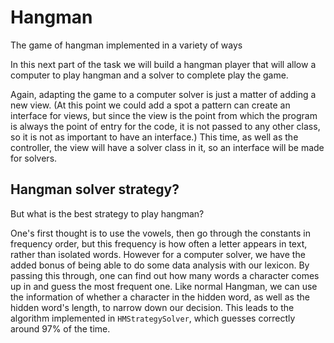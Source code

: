 # Hangman
The game of hangman implemented in a variety of ways 


In this next part of the task we will build a hangman player that will allow a computer to play hangman and a solver to complete play the game.

Again, adapting the game to a computer solver is just a matter of adding a new view. (At this point we could add a spot a pattern can create an interface 
for views, but since the view is the point from which the program is always the point of entry for the code, it is not passed to any other class, so
it is not as important to have an interface.) This time, as well as the controller, the view will have a solver class in it, so an interface will be made 
for solvers.

## Hangman solver strategy?

But what is the best strategy to play hangman?

One's first thought is to use the vowels, then go through the constants in frequency order,
but this frequency is how often a letter appears in text, rather than isolated words. However for a computer solver, we have the added bonus of being 
able to do some data analysis with our lexicon. By passing this through, one can find out how many words a character comes up in and guess the most frequent one. Like normal 
Hangman, we can use the information of whether a character in the hidden word, as well as the hidden word's length, to narrow down our decision. This leads to the algorithm 
implemented in `HMStrategySolver`, which guesses correctly around 97% of the time.

